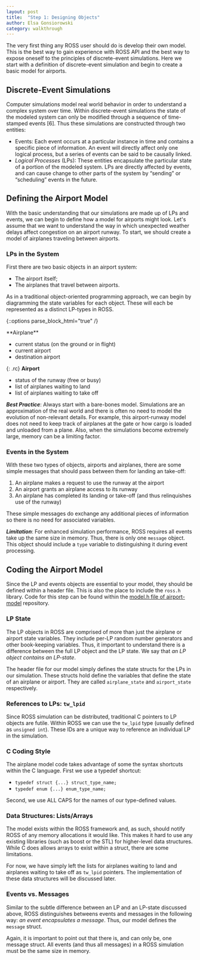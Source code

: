 ```yaml
---
layout: post
title:  "Step 1: Designing Objects"
author: Elsa Gonsiorowski
category: walkthrough
---
```


The very first thing any ROSS user should do is develop their own model.
This is the best way to gain experience with ROSS API and the best way to expose oneself to the principles of discrete-event simulations.
Here we start with a definition of discrete-event simulation and begin to create a basic model for airports.

## Discrete-Event Simulations

Computer simulations model real world behavior in order to understand a complex system over time.
Within discrete-event simulations the state of the modeled system can only be modified through a sequence of time-stamped events [6]. Thus these simulations are constructed through two entities:

- Events:
    Each event occurs at a particular instance in time and contains a specific piece of information.
    An event will directly affect only one logical process, but a series of events can be said to be causally linked.
- *Logical Processes* (LPs):
    These entities encapsulate the particular state of a portion of the modeled system.
    LPs are directly affected by events, and can cause change to other parts of the system by “sending” or “scheduling” events in the future.

## Defining the Airport Model

With the basic understanding that our simulations are made up of LPs and events, we can begin to define how a model for airports might look.
Let's assume that we want to understand the way in which unexpected weather delays affect congestion on an airport runway.
To start, we should create a model of airplanes traveling between airports.

### LPs in the System

First there are two basic objects in an airport system:

- The airport itself;
- The airplanes that travel between airports.

As in a traditional object-oriented programming approach, we can begin by diagramming the state variables for each object.
These will each be represented as a distinct LP-types in ROSS.

{::options parse_block_html="true" /}
<div class="col2">
**Airplane**

- current status (on the ground or in flight)
- current airport
- destination airport

{: .rc}
**Airport**

- status of the runway (free or busy)
- list of airplanes waiting to land
- list of airplanes waiting to take off

</div>

***Best Practice***:
Always start with a bare-bones model.
Simulations are an approximation of the real world and there is often no need to model the evolution of non-relevant details.
For example, this airport-runway model does not need to keep track of airplanes at the gate or how cargo is loaded and unloaded from a plane.
Also, when the simulations become extremely large, memory can be a limiting factor.

### Events in the System

With these two types of objects, airports and airplanes, there are some simple messages that should pass between them for landing an take-off:

1. An airplane makes a request to use the runway at the airport
2. An airport grants an airplane access to its runway
3. An airplane has completed its landing or take-off (and thus relinquishes use of the runway)

These simple messages do exchange any additional pieces of information so there is no need for associated variables.

***Limitation***:
For enhanced simulation performance, ROSS requires all events take up the same size in memory.
Thus, there is only one `message` object.
This object should include a `type` variable to distinguishing it during event processing.

## Coding the Airport Model

Since the LP and events objects are essential to your model, they should be defined within a header file.
This is also the place to include the `ross.h` library.
Code for this step can be found within the [model.h file of airport-model](https://github.com/gonsie/airport-walkthrough/blob/28a0b587c1488f6937d98fa6b5ebd6377a5870c7/model.h) repository.

### LP State

The LP objects in ROSS are comprised of more than just the airplane or airport state variables.
They include per-LP random number generators and other book-keeping variables.
Thus, it important to understand there is a difference between the full LP object and the LP state.
We say that *an LP object contains an LP-state*.

The header file for our model simply defines the state structs for the LPs in our simulation.
These structs hold define the variables that define the state of an airplane or airport.
They are called `airplane_state` and `airport_state` respectively.

### References to LPs: `tw_lpid`

Since ROSS simulation can be distributed, traditional C pointers to LP objects are futile.
Within ROSS we can use the `tw_lpid` type (usually defined as `unsigned int`).
These IDs are a unique way to reference an individual LP in the simulation.

### C Coding Style

The airplane model code takes advantage of some the syntax shortcuts within the C language.
First we use a typedef shortcut:

- `typedef struct {...} struct_type_name;`
- `typedef enum {...} enum_type_name;`

Second, we use ALL CAPS for the names of our type-defined values.

### Data Structures: Lists/Arrays

The model exists within the ROSS framework and, as such, should notify ROSS of any memory allocations it would like.
This makes it hard to use any existing libraries (such as boost or the STL) for higher-level data structures.
While C does allows arrays to exist within a struct, there are some limitations.

For now, we have simply left the lists for airplanes waiting to land and airplanes waiting to take off as `tw_lpid` pointers.
The implementation of these data structures will be discussed later.

### Events vs. Messages

Similar to the subtle difference between an LP and an LP-state discussed above, ROSS distinguishes betweens events and messages in the following way: *an event encapsulates a message*.
Thus, our model defines the `message` struct.

Again, it is important to point out that there is, and can only be, one message struct.
All events (and thus all messages) in a ROSS simulation must be the same size in memory.
